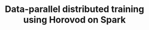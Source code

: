 ---
title: Data-parallel distributed training using Horovod on Spark
weight: 1
variants: +flyte -serverless -byoc -selfmanaged
layout: py_example
example_file: /external/unionai-examples/v1/flyte-tutorials/forecasting_sales/forecasting_sales/keras_spark_rossmann_estimator.py
---